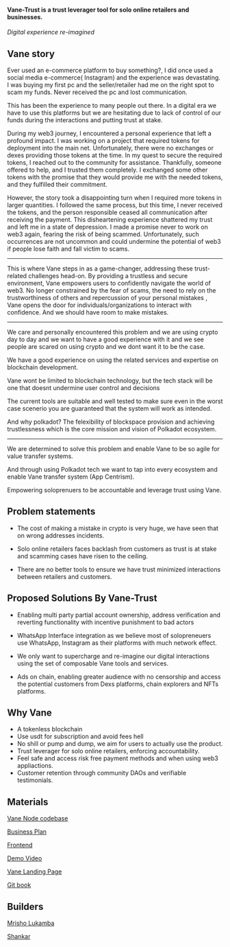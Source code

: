 #### Vane-Trust is a trust leverager tool for solo online retailers and businesses.

*Digital experience re-imagined*

## Vane story
Ever used an e-commerce platform to buy something?, I did once used a social media e-commerce( Instagram) and the experience was devastating. I was buying my first pc and the seller/retailer had me on the right spot to scam my funds. Never received the pc and lost communication.

This has been the experience to many people out there. In a digital era  we have to use this platforms but we are hesitating due to lack of control of our funds during the interactions and putting trust at stake.

During my web3 journey, I encountered a personal experience that left a profound impact. I was working on a project that required tokens for deployment into the main net. Unfortunately, there were no exchanges or dexes providing those tokens at the time. In my quest to secure the required tokens, I reached out to the community for assistance. Thankfully, someone offered to help, and I trusted them completely. I exchanged some other tokens with the promise that they would provide me with the needed tokens, and they fulfilled their commitment. 

However, the story took a disappointing turn when I required more tokens in larger quantities. I followed the same process, but this time, I never received the tokens, and the person responsible ceased all communication after receiving the payment. This disheartening experience shattered my trust and left me in a state of depression. I made a promise never to work on web3 again, fearing the risk of being scammed. Unfortunately, such occurrences are not uncommon and could undermine the potential of web3 if people lose faith and fall victim to scams.

---

This is where Vane steps in as a game-changer, addressing these trust-related challenges head-on. By providing a trustless and secure environment, Vane empowers users to confidently navigate the world of web3. No longer constrained by the fear of scams, the need to rely on the trustworthiness of others and repercussion of your personal mistakes , Vane opens the door for individuals/organizations to interact with confidence. And we should have room to make mistakes.

---

We care and personally encountered this problem and we are using crypto day to day and we want  to have a good experience with it and we see people are scared on using crypto and we dont want it to be the case.

We have a good experience on using the related services and expertise on blockchain development.

Vane wont be limited to blockchain technology, but the tech stack will be one that doesnt undermine user control and decisions

The current tools are suitable and well tested to make sure even in the worst case scenerio you are guaranteed that the system will work as intended.

And why polkadot? The felexibility of blockspace provision and achieving trustlessness which is the core mission and vision of Polkadot ecosystem.

---

We are determined to solve this problem and enable Vane to be so agile for value transfer systems.

And through using Polkadot tech we want to tap into every ecosystem and enable Vane transfer system (App Centrism).

Empowering soloprenuers to be accountable and leverage trust using Vane.


## Problem statements

  - The cost of making a mistake in crypto is very huge, we have seen that on wrong addresses incidents.

  - Solo online retailers faces backlash from customers as trust is at stake and scamming cases have risen to the ceiling.

  - There are no better tools to ensure we have trust minimized interactions between retailers and customers.

  ## Proposed Solutions By Vane-Trust

  - Enabling multi party partial account ownership, address verification and reverting functionality with incentive punishment to bad actors

  - WhatsApp Interface integration as we believe most of solopreneuers  use WhatsApp, Instagram as their platforms with much network effect.

  - We only want to supercharge and re-imagine our digital interactions using the set of composable Vane tools and services.

  - Ads on chain, enabling greater audience with no censorship and access the potential customers from Dexs platforms, chain explorers and NFTs platforms.
  
  ## Why Vane

  - A tokenless blockchain
  - Use usdt for subscription and avoid fees hell
  - No shill or pump and dump, we aim for users to actually use the product.
  - Trust leverager for solo online retailers, enforcing accountability.
  - Feel safe and access risk free payment methods and when using web3 appliactions.
  - Customer retention through community DAOs and verifiable testimonials.

  ## Materials

  [Vane Node codebase](https://github.com/2-5-Foundation/Vane-Trust/tree/parachain)

  [Business Plan](https://github.com/2-5-Foundation/VaneFront/blob/Vane-Materials/Vane-Trust%20Business%20Plan.pdf) 

  [Frontend](https://github.com/2-5-Foundation/VaneFront)
  
  [Demo Video](https://www.veed.io/view/44924392-b7a5-4e45-9e85-e014b030682d?panel=share)

  [Vane Landing Page](https://vane.typedream.app/)

  [Git book](https://2-5-foundation.gitbook.io/vane-trust/)

   ## Builders
   [Mrisho Lukamba](https://github.com/MrishoLukamba)

   [Shankar](https://github.com/mshankarrao/mshankarrao)
   
